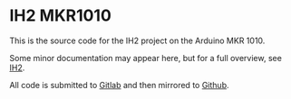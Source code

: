 # IH2 MKR1010
This is the source code for the IH2 project on the Arduino MKR 1010.

Some minor documentation may appear here, but for a full overview, see [IH2](https://gitlab.com/InuitViking/ih2).

All code is submitted to [Gitlab](https://gitlab.com/InuitViking/ih2_mkr1010) and then mirrored to [Github](https://github.com/inuitviking/ih2_mkr1010).


